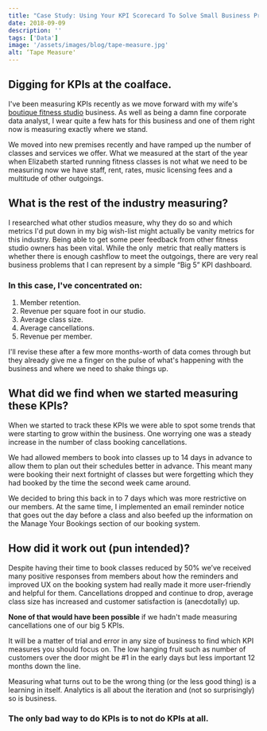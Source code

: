 ```yaml
---
title: "Case Study: Using Your KPI Scorecard To Solve Small Business Problems"
date: 2018-09-09
description: ''
tags: ['Data']
image: '/assets/images/blog/tape-measure.jpg'
alt: ‘Tape Measure'
---
```

## Digging for KPIs at the coalface.

I've been measuring KPIs recently as we move forward with my wife's [boutique fitness studio][1] business. As well as being a damn fine corporate data analyst, I wear quite a few hats for this business and one of them right now is measuring exactly where we stand.

We moved into new premises recently and have ramped up the number of classes and services we offer. What we measured at the start of the year when Elizabeth started running fitness classes is not what we need to be measuring now we have staff, rent, rates, music licensing fees and a multitude of other outgoings.

## What is the rest of the industry measuring?

I researched what other studios measure, why they do so and which metrics I'd put down in my big wish-list might actually be vanity metrics for this industry. Being able to get some peer feedback from other fitness studio owners has been vital. While the only  metric that really matters is whether there is enough cashflow to meet the outgoings, there are very real business problems that I can represent by a simple “Big 5” KPI dashboard.

### In this case, I've concentrated on:

  1. Member retention.
  2. Revenue per square foot in our studio.
  3. Average class size.
  4. Average cancellations.
  5. Revenue per member.

I'll revise these after a few more months-worth of data comes through but they already give me a finger on the pulse of what's happening with the business and where we need to shake things up.

## What did we find when we started measuring these KPIs?

When we started to track these KPIs we were able to spot some trends that were starting to grow within the business. One worrying one was a steady increase in the number of class booking cancellations.

We had allowed members to book into classes up to 14 days in advance to allow them to plan out their schedules better in advance. This meant many were booking their next fortnight of classes but were forgetting which they had booked by the time the second week came around.

We decided to bring this back in to 7 days which was more restrictive on our members. At the same time, I implemented an email reminder notice that goes out the day before a class and also beefed up the information on the Manage Your Bookings section of our booking system.

## How did it work out (pun intended)?

Despite having their time to book classes reduced by 50% we&#8217;ve received many positive responses from members about how the reminders and improved UX on the booking system had really made it more user-friendly and helpful for them. Cancellations dropped and continue to drop, average class size has increased and customer satisfaction is (anecdotally) up.

**None of that would have been possible** if we hadn't made measuring cancellations one of our big 5 KPIs.

It will be a matter of trial and error in any size of business to find which KPI measures you should focus on. The low hanging fruit such as number of customers over the door might be #1 in the early days but less important 12 months down the line.

Measuring what turns out to be the wrong thing (or the less good thing) is a learning in itself. Analytics is all about the iteration and (not so surprisingly) so is business.

### The only bad way to do KPIs is to not do KPIs at all. ###

 [1]: https://curafitness.com